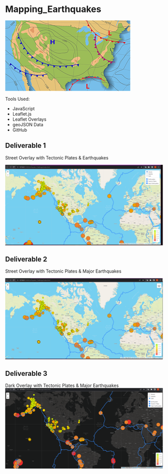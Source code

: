 # Mapping_Earthquakes
![data-thumbnail-module-6.png](Images/data-thumbnail-module-6.png)

Tools Used:
* JavaScript
* Leaflet.js
* Leaflet Overlays
* geoJSON Data
* GitHub

## Deliverable 1
Street Overlay with Tectonic Plates & Earthquakes

![Deliverable_1.png](Images/Deliverable_1.png)

## Deliverable 2
Street Overlay with Tectonic Plates & Major Earthquakes

![Deliverable_2.png](Images/Deliverable_2.png)

## Deliverable 3
Dark Overlay with Tectonic Plates & Major Earthquakes
![Deliverable_3.png](Images/Deliverable_3.png)
